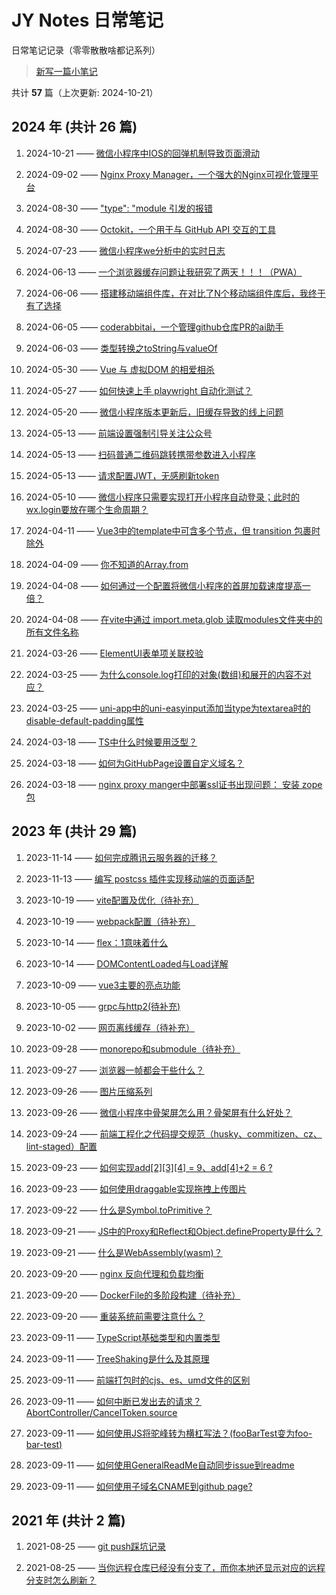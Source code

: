# JY Notes 日常笔记

日常笔记记录（零零散散啥都记系列）

> [新写一篇小笔记](https://github.com/jynba/jynba.github.io/issues/new)

共计 **57** 篇（上次更新: 2024-10-21）

## 2024 年 (共计 26 篇)

1. 2024-10-21 —— [微信小程序中IOS的回弹机制导致页面滑动](/timeline/issue-64)

2. 2024-09-02 —— [Nginx Proxy Manager，一个强大的Nginx可视化管理平台](/timeline/issue-62)

3. 2024-08-30 —— ["type": "module 引发的报错](/timeline/issue-61)

4. 2024-08-30 —— [Octokit，一个用于与 GitHub API 交互的工具](/timeline/issue-60)

5. 2024-07-23 —— [微信小程序we分析中的实时日志](/timeline/issue-57)

6. 2024-06-13 —— [一个浏览器缓存问题让我研究了两天！！！（PWA）](/timeline/issue-56)

7. 2024-06-06 —— [搭建移动端组件库，在对比了N个移动端组件库后，我终于有了选择](/timeline/issue-55)

8. 2024-06-05 —— [coderabbitai，一个管理github仓库PR的ai助手](/timeline/issue-54)

9. 2024-06-03 —— [类型转换之toString与valueOf](/timeline/issue-53)

10. 2024-05-30 —— [Vue 与 虚拟DOM 的相爱相杀](/timeline/issue-52)

11. 2024-05-27 —— [如何快速上手 playwright 自动化测试？](/timeline/issue-51)

12. 2024-05-20 —— [微信小程序版本更新后，旧缓存导致的线上问题](/timeline/issue-50)

13. 2024-05-13 —— [前端设置强制引导关注公众号](/timeline/issue-49)

14. 2024-05-13 —— [扫码普通二维码跳转携带参数进入小程序](/timeline/issue-48)

15. 2024-05-13 —— [请求配置JWT，无感刷新token](/timeline/issue-47)

16. 2024-05-10 —— [微信小程序只需要实现打开小程序自动登录；此时的wx.login要放在哪个生命周期？](/timeline/issue-46)

17. 2024-04-11 —— [Vue3中的template中可含多个节点，但 transition 包裹时除外](/timeline/issue-45)

18. 2024-04-09 —— [你不知道的Array.from](/timeline/issue-44)

19. 2024-04-08 —— [如何通过一个配置将微信小程序的首屏加载速度提高一倍？](/timeline/issue-43)

20. 2024-04-08 —— [在vite中通过 import.meta.glob 读取modules文件夹中的所有文件名称](/timeline/issue-42)

21. 2024-03-26 —— [ElementUI表单项关联校验](/timeline/issue-41)

22. 2024-03-25 —— [为什么console.log打印的对象(数组)和展开的内容不对应？](/timeline/issue-40)

23. 2024-03-25 —— [uni-app中的uni-easyinput添加当type为textarea时的disable-default-padding属性](/timeline/issue-39)

24. 2024-03-18 —— [TS中什么时候要用泛型？](/timeline/issue-38)

25. 2024-03-18 —— [如何为GitHubPage设置自定义域名？](/timeline/issue-37)

26. 2024-03-18 —— [nginx proxy manger中部署ssl证书出现问题： 安装 zope包](/timeline/issue-36)

## 2023 年 (共计 29 篇)

1. 2023-11-14 —— [如何完成腾讯云服务器的迁移？](/timeline/issue-35)

2. 2023-11-13 —— [编写 postcss 插件实现移动端的页面适配](/timeline/issue-34)

3. 2023-10-19 —— [vite配置及优化（待补充）](/timeline/issue-33)

4. 2023-10-19 —— [webpack配置（待补充）](/timeline/issue-32)

5. 2023-10-14 —— [flex：1意味着什么](/timeline/issue-31)

6. 2023-10-14 —— [DOMContentLoaded与Load详解](/timeline/issue-30)

7. 2023-10-09 —— [vue3主要的亮点功能](/timeline/issue-29)

8. 2023-10-05 —— [grpc与http2(待补充)](/timeline/issue-28)

9. 2023-10-02 —— [网页离线缓存（待补充）](/timeline/issue-27)

10. 2023-09-28 —— [monorepo和submodule（待补充）](/timeline/issue-26)

11. 2023-09-27 —— [浏览器一帧都会干些什么？](/timeline/issue-25)

12. 2023-09-26 —— [图片压缩系列](/timeline/issue-24)

13. 2023-09-26 —— [微信小程序中骨架屏怎么用？骨架屏有什么好处？](/timeline/issue-23)

14. 2023-09-24 —— [前端工程化之代码提交规范（husky、commitizen、cz、lint-staged）配置](/timeline/issue-22)

15. 2023-09-23 —— [如何实现add[2][3][4] = 9、add[4]+2 = 6 ?](/timeline/issue-21)

16. 2023-09-23 —— [如何使用draggable实现拖拽上传图片](/timeline/issue-20)

17. 2023-09-22 —— [什么是Symbol.toPrimitive？](/timeline/issue-19)

18. 2023-09-21 —— [JS中的Proxy和Reflect和Object.defineProperty是什么？](/timeline/issue-18)

19. 2023-09-21 —— [什么是WebAssembly(wasm)？](/timeline/issue-17)

20. 2023-09-20 —— [nginx 反向代理和负载均衡](/timeline/issue-16)

21. 2023-09-20 —— [DockerFile的多阶段构建（待补充）](/timeline/issue-15)

22. 2023-09-20 —— [重装系统前需要注意什么？](/timeline/issue-14)

23. 2023-09-11 —— [TypeScript基础类型和内置类型](/timeline/issue-13)

24. 2023-09-11 —— [TreeShaking是什么及其原理](/timeline/issue-12)

25. 2023-09-11 —— [前端打包时的cjs、es、umd文件的区别](/timeline/issue-11)

26. 2023-09-11 —— [如何中断已发出去的请求？AbortController/CancelToken.source](/timeline/issue-10)

27. 2023-09-11 —— [如何使用JS将驼峰转为横杠写法？(fooBarTest变为foo-bar-test)](/timeline/issue-9)

28. 2023-09-11 —— [如何使用GeneralReadMe自动同步issue到readme](/timeline/issue-8)

29. 2023-09-11 —— [如何使用子域名CNAME到github page?](/timeline/issue-7)

## 2021 年 (共计 2 篇)

1. 2021-08-25 —— [git push踩坑记录](/timeline/issue-6)

2. 2021-08-25 —— [当你远程仓库已经没有分支了，而你本地还显示对应的远程分支时怎么刷新？](/timeline/issue-5)
